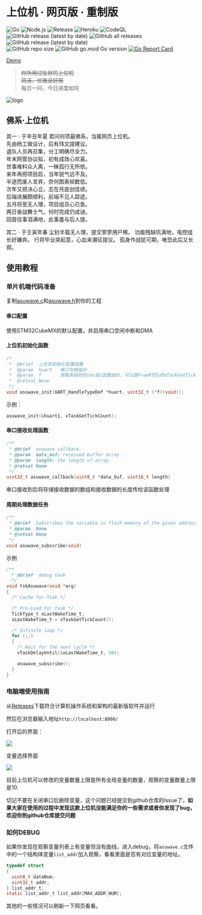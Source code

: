 # 上位机 · 网页版 · 重制版

![Go](https://github.com/scutrobotlab/asuwave/workflows/Go/badge.svg)
![Node.js](https://github.com/scutrobotlab/asuwave/workflows/Node.js/badge.svg)
![Release](https://github.com/scutrobotlab/asuwave/workflows/Release/badge.svg)
![Heroku](https://github.com/scutrobotlab/asuwave/workflows/Heroku/badge.svg)
![CodeQL](https://github.com/scutrobotlab/asuwave/workflows/CodeQL/badge.svg)  
![GitHub release (latest by date)](https://img.shields.io/github/v/release/scutrobotlab/asuwave)
![GitHub all releases](https://img.shields.io/github/downloads/scutrobotlab/asuwave/total)
![GitHub release (latest by date)](https://img.shields.io/github/downloads/scutrobotlab/asuwave/latest/total)  
![GitHub repo size](https://img.shields.io/github/repo-size/scutrobotlab/asuwave)
![GitHub go.mod Go version](https://img.shields.io/github/go-mod/go-version/scutrobotlab/asuwave)
[![Go Report Card](https://goreportcard.com/badge/github.com/scutrobotlab/asuwave)](https://goreportcard.com/report/github.com/scutrobotlab/asuwave)  

[Demo](https://asuwave.herokuapp.com/)  

>~~你所用过坠好的上位机~~  
>~~简洁、优雅且好用~~  
>每日一问，今日进度如何

![logo](src/assets/logo.png)

## 佛系·上位机

其一 · 于辛丑年夏
君问何项最佛系，当属网页上位机。  
先由杨工做设计，后有玮文提建议。  
退队人员再召集，分工明确尽全力。  
年末网管协议拟，初有成效心欢喜。  
世事难料众人离，一昧孤行无所依。  
来年再把项目启，当年锐气远不及。  
半途而废人言弃，奈何图表帧数低。  
次年又把决心立，志在月底创佳绩。  
后端进展颇顺利，前端不见人踪迹。  
五月将至无人理，项目组员心已急。  
两日奋战舞士气，何时完成仍成谜。  
回首往事泪满地，此事羞与后人提。  

其二 · 于壬寅年春
尘封半载无人理，提交寥寥用户稀。
功能残缺坑满地，电控组长好嫌弃。
行将毕业突起意，心血来潮征提议。
孤身作战犹可期，唯恐此后又长寂。

## 使用教程

### 单片机端代码准备

复制[asuwave.c](mcu/asuwave.c)和[asuwave.h](mcu/asuwave.h)到你的工程

#### 串口配置

使用STM32CubeMX的默认配置，并启用串口空闲中断和DMA

#### 上位机初始化函数

```c
/*
 *	@brief 	上位机初始化配置函数
 *	@param	huart	串口句柄指针
 *	@param	f		获取系统时刻(ms级)函数指针，可以是FreeRTOS的xTaskGetTickCount
 * 	@retval	None
 */
void asuwave_init(UART_HandleTypeDef *huart, uint32_t (*f)(void));
```

示例：

```c
asuwave_init(&huart1, xTaskGetTickCount);
```

#### 串口接收处理函数

```c
/**
 * @brief  asuwave callback.
 * @param  data_buf: received buffer array.
 * @param  length: the length of array.
 * @retval None
 */
uint32_t asuwave_callback(uint8_t *data_buf, uint16_t length)
```

串口接收到后将存储接收数据的数组和接收数据的长度传给该函数处理

#### 周期处理数据任务

```c
/**
 * @brief  Subscribes the variable in flash memory of the given address.
 * @param  None
 * @retval None
 */
void asuwave_subscribe(void)
```

示例

```c
/**
  * @brief  debug task
  */
void tskAsuwave(void *arg)
{
  /* Cache for Task */

  /* Pre-Load for task */
  TickType_t xLastWakeTime_t;
  xLastWakeTime_t = xTaskGetTickCount();

  /* Infinite loop */
  for (;;)
  {
    /* Wait for the next cycle */
    vTaskDelayUntil(&xLastWakeTime_t, 10);

    asuwave_subscribe();
  }
}
```

### 电脑端使用指南

从[Releases](https://github.com/scutrobotlab/asuwave/releases)下载符合计算机操作系统和架构的最新版软件并运行

然后在浏览器输入地址`http://localhost:8000/`

打开后的界面：

![](pic/IMG_0095.png)

变量选择界面

![](pic/IMG_0096.png)

目前上位机可以修改的变量数量上限是所有全局变量的数量，观察的变量数量上限是10.

切记不要在关闭串口后删除变量，这个问题已经提交到github仓库的Issue了，**如果大家在使用的过程中发现这款上位机没能满足你的一些需求或者你发现了bug，欢迎你到github仓库提交问题**

### 如何DEBUG

如果你发现在观察变量列表上有变量但没有曲线，进入debug，将`asuwave.c`文件中的一个结构体变量`list_addr`加入观察，看看里面是否有对应变量的地址。

```c
typedef struct
{
  uint8_t dataNum;
  uint32_t addr;
} list_addr_t;
static list_addr_t list_addr[MAX_ADDR_NUM];
```

其他的一些情况可以刷新一下网页看看。
